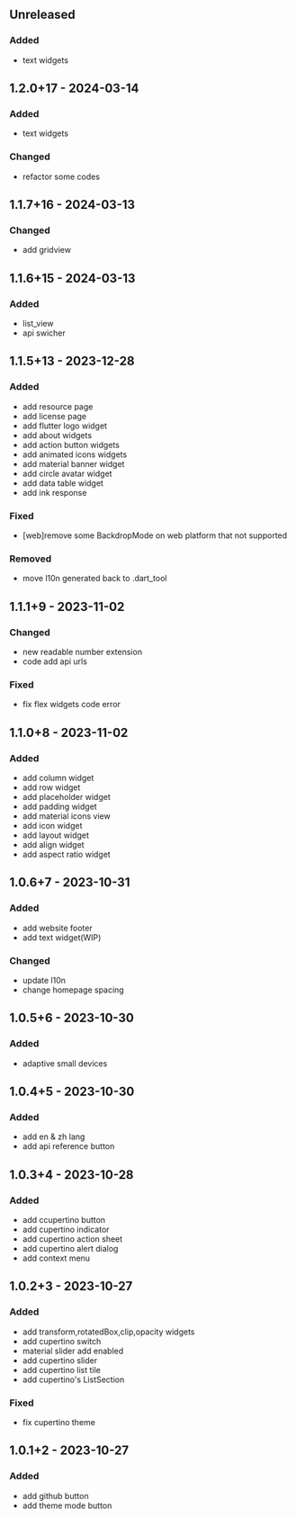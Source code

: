 ## Unreleased
### Added
- text widgets

## 1.2.0+17 - 2024-03-14
### Added
- text widgets

### Changed
- refactor some codes

## 1.1.7+16 - 2024-03-13
### Changed
- add gridview

## 1.1.6+15 - 2024-03-13
### Added
- list\_view
- api swicher

## 1.1.5+13 - 2023-12-28
### Added
- add resource page
- add license page
- add flutter logo widget
- add about widgets
- add action button widgets
- add animated icons widgets
- add material banner widget
- add circle avatar widget
- add data table widget
- add ink response

### Fixed
- \[web\]remove some BackdropMode on web platform that not supported

### Removed
- move l10n generated back to .dart\_tool

## 1.1.1+9 - 2023-11-02
### Changed
- new readable number extension
- code add api urls

### Fixed
- fix flex widgets code error

## 1.1.0+8 - 2023-11-02
### Added
- add column widget
- add row widget
- add placeholder widget
- add padding widget
- add material icons view
- add icon widget
- add layout widget
- add align widget
- add aspect ratio widget

## 1.0.6+7 - 2023-10-31
### Added
- add website footer
- add text widget(WIP)

### Changed
- update l10n
- change homepage spacing

## 1.0.5+6 - 2023-10-30
### Added
- adaptive small devices

## 1.0.4+5 - 2023-10-30
### Added
- add en & zh lang
- add api reference button

## 1.0.3+4 - 2023-10-28
### Added
- add ccupertino button
- add cupertino indicator
- add cupertino action sheet
- add cupertino alert dialog
- add context menu

## 1.0.2+3 - 2023-10-27
### Added
- add transform,rotatedBox,clip,opacity widgets
- add cupertino switch
- material slider add enabled
- add cupertino slider
- add cupertino list tile
- add cupertino's ListSection

### Fixed
- fix cupertino theme

## 1.0.1+2 - 2023-10-27
### Added
- add github button
- add theme mode button
